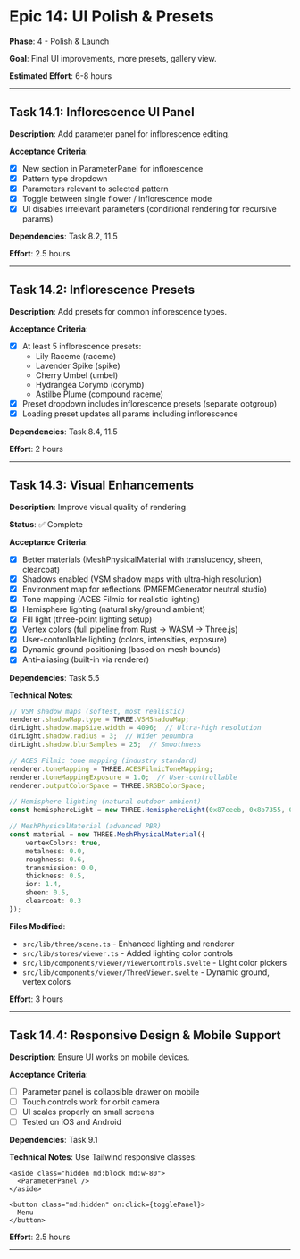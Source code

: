 # Epic 14: UI Polish & Presets

**Phase**: 4 - Polish & Launch

**Goal**: Final UI improvements, more presets, gallery view.

**Estimated Effort**: 6-8 hours

---

## Task 14.1: Inflorescence UI Panel

**Description**: Add parameter panel for inflorescence editing.

**Acceptance Criteria**:
- [x] New section in ParameterPanel for inflorescence
- [x] Pattern type dropdown
- [x] Parameters relevant to selected pattern
- [x] Toggle between single flower / inflorescence mode
- [x] UI disables irrelevant parameters (conditional rendering for recursive params)

**Dependencies**: Task 8.2, 11.5

**Effort**: 2.5 hours

---

## Task 14.2: Inflorescence Presets

**Description**: Add presets for common inflorescence types.

**Acceptance Criteria**:
- [x] At least 5 inflorescence presets:
  - Lily Raceme (raceme)
  - Lavender Spike (spike)
  - Cherry Umbel (umbel)
  - Hydrangea Corymb (corymb)
  - Astilbe Plume (compound raceme)
- [x] Preset dropdown includes inflorescence presets (separate optgroup)
- [x] Loading preset updates all params including inflorescence

**Dependencies**: Task 8.4, 11.5

**Effort**: 2 hours

---

## Task 14.3: Visual Enhancements

**Description**: Improve visual quality of rendering.

**Status**: ✅ Complete

**Acceptance Criteria**:
- [x] Better materials (MeshPhysicalMaterial with translucency, sheen, clearcoat)
- [x] Shadows enabled (VSM shadow maps with ultra-high resolution)
- [x] Environment map for reflections (PMREMGenerator neutral studio)
- [x] Tone mapping (ACES Filmic for realistic lighting)
- [x] Hemisphere lighting (natural sky/ground ambient)
- [x] Fill light (three-point lighting setup)
- [x] Vertex colors (full pipeline from Rust → WASM → Three.js)
- [x] User-controllable lighting (colors, intensities, exposure)
- [x] Dynamic ground positioning (based on mesh bounds)
- [x] Anti-aliasing (built-in via renderer)

**Dependencies**: Task 5.5

**Technical Notes**:
```typescript
// VSM shadow maps (softest, most realistic)
renderer.shadowMap.type = THREE.VSMShadowMap;
dirLight.shadow.mapSize.width = 4096;  // Ultra-high resolution
dirLight.shadow.radius = 3;  // Wider penumbra
dirLight.shadow.blurSamples = 25;  // Smoothness

// ACES Filmic tone mapping (industry standard)
renderer.toneMapping = THREE.ACESFilmicToneMapping;
renderer.toneMappingExposure = 1.0;  // User-controllable
renderer.outputColorSpace = THREE.SRGBColorSpace;

// Hemisphere lighting (natural outdoor ambient)
const hemisphereLight = new THREE.HemisphereLight(0x87ceeb, 0x8b7355, 0.6);

// MeshPhysicalMaterial (advanced PBR)
const material = new THREE.MeshPhysicalMaterial({
    vertexColors: true,
    metalness: 0.0,
    roughness: 0.6,
    transmission: 0.0,
    thickness: 0.5,
    ior: 1.4,
    sheen: 0.5,
    clearcoat: 0.3
});
```

**Files Modified**:
- `src/lib/three/scene.ts` - Enhanced lighting and renderer
- `src/lib/stores/viewer.ts` - Added lighting color controls
- `src/lib/components/viewer/ViewerControls.svelte` - Light color pickers
- `src/lib/components/viewer/ThreeViewer.svelte` - Dynamic ground, vertex colors

**Effort**: 3 hours

---

## Task 14.4: Responsive Design & Mobile Support

**Description**: Ensure UI works on mobile devices.

**Acceptance Criteria**:
- [ ] Parameter panel is collapsible drawer on mobile
- [ ] Touch controls work for orbit camera
- [ ] UI scales properly on small screens
- [ ] Tested on iOS and Android

**Dependencies**: Task 9.1

**Technical Notes**:
Use Tailwind responsive classes:
```svelte
<aside class="hidden md:block md:w-80">
  <ParameterPanel />
</aside>

<button class="md:hidden" on:click={togglePanel}>
  Menu
</button>
```

**Effort**: 2.5 hours

---
